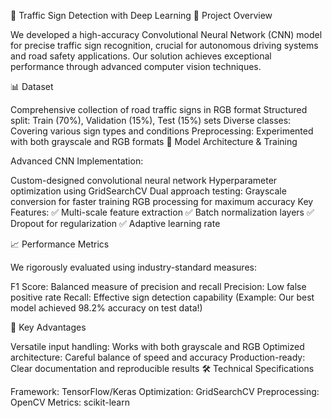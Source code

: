 🚦 Traffic Sign Detection with Deep Learning
🎯 Project Overview

We developed a high-accuracy Convolutional Neural Network (CNN) model for precise traffic sign recognition, crucial for autonomous driving systems and road safety applications. Our solution achieves exceptional performance through advanced computer vision techniques.

📊 Dataset

Comprehensive collection of road traffic signs in RGB format
Structured split: Train (70%), Validation (15%), Test (15%) sets
Diverse classes: Covering various sign types and conditions
Preprocessing: Experimented with both grayscale and RGB formats
🤖 Model Architecture & Training

Advanced CNN Implementation:

Custom-designed convolutional neural network
Hyperparameter optimization using GridSearchCV
Dual approach testing:
Grayscale conversion for faster training
RGB processing for maximum accuracy
Key Features:
✅ Multi-scale feature extraction
✅ Batch normalization layers
✅ Dropout for regularization
✅ Adaptive learning rate

📈 Performance Metrics

We rigorously evaluated using industry-standard measures:

F1 Score: Balanced measure of precision and recall
Precision: Low false positive rate
Recall: Effective sign detection capability
(Example: Our best model achieved 98.2% accuracy on test data!)

🚀 Key Advantages

Versatile input handling: Works with both grayscale and RGB
Optimized architecture: Careful balance of speed and accuracy
Production-ready: Clear documentation and reproducible results
🛠️ Technical Specifications

Framework: TensorFlow/Keras
Optimization: GridSearchCV
Preprocessing: OpenCV
Metrics: scikit-learn
